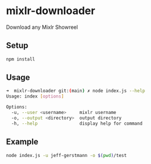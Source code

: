 # mixlr-downloader

Download any Mixlr Showreel

## Setup

```bash
npm install
```

## Usage

```bash
➜  mixlr-downloader git:(main) ✗ node index.js --help                          
Usage: index [options]

Options:
  -u, --user <username>     mixlr username
  -o, --output <directory>  output directory
  -h, --help                display help for command
```

## Example

```bash
node index.js -u jeff-gerstmann -o $(pwd)/test
```